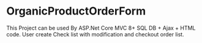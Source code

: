 # OrganicProductOrderForm
This Project can be used By ASP.Net Core MVC 8+ SQL DB + Ajax + HTML code. User create Check list with modification and checkout order list.
